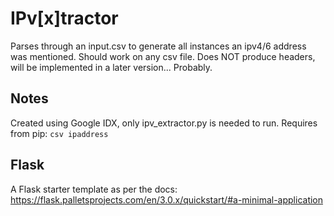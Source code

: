 # IPv[x]tractor
Parses through an input.csv to generate all instances an ipv4/6 address was mentioned. Should work on any csv file. Does NOT produce headers, will be implemented in a later version... Probably.

## Notes
Created using Google IDX, only ipv_extractor.py is needed to run.
Requires from pip:
`csv
ipaddress`

## Flask
A Flask starter template as per the docs: https://flask.palletsprojects.com/en/3.0.x/quickstart/#a-minimal-application
